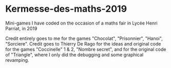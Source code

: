 # Kermesse-des-maths-2019
Mini-games I have coded on the occasion of a maths fair in Lycée Henri Parriat, in 2019

Credit entirely goes to me for the games "Chocolat", "Prisonnier", "Hanoi", "Sorciere". Credit goes to Thierry De Rago for the ideas and original code for the games "Coccinelle" 1 & 2, "Nombre secret", and for the original code of "Triangle", where I only did the debugging and some graphical revamping.
